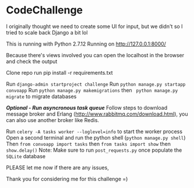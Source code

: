 # CodeChallenge
I originally thought we need to create some UI for input, but we didn't so I tried to scale back Django a bit lol

This is running with Python 2.7.12
Running on http://127.0.0.1:8000/ 

Because there's views involved you can open the localhost in the browser and check the output

Clone repo 
run pip install -r requirements.txt

Run `django-admin startproject challenge`
Run `python manage.py startapp convoapp`
Run `python manage.py makemigrations` then ` python manage.py migrate` to migrate databases


***Optional - Run asyncronous task queue***
Follow steps to download message broker and Erlang (http://www.rabbitmq.com/download.html), you can also use another broker like Redis. 

Run `celery -A tasks worker --loglevel=info` to start the worker process
Open a second terminal and run the python shell (`python manage.py shell`)
Then `from convoapp import tasks` then `from tasks import show` 
then `show.delay()` Note: Make sure to run `post_requests.py` once populate the `SQLite` database 

PLEASE let me now if there are any issues,

Thank you for considering me for this challenge =)

